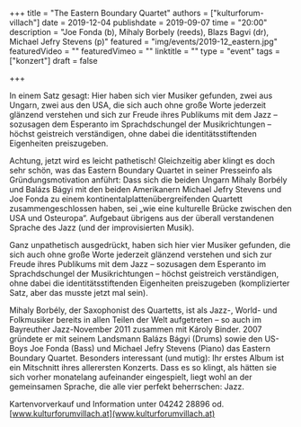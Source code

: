 +++
title = "The Eastern Boundary Quartet"
authors = ["kulturforum-villach"]
date = 2019-12-04
publishdate = 2019-09-07
time = "20:00"
description = "Joe Fonda (b), Mihaly Borbely (reeds), Blazs Bagvi (dr), Michael Jefry Stevens (p)"
featured = "img/events/2019-12_eastern.jpg"
featuredVideo = ""
featuredVimeo = ""
linktitle = ""
type = "event"
tags = ["konzert"]
draft = false

+++


In einem Satz gesagt: Hier haben sich vier Musiker gefunden, zwei aus Ungarn, zwei aus den USA, die sich auch ohne große Worte jederzeit glänzend verstehen und sich zur Freude ihres Publikums mit dem Jazz – sozusagen dem Esperanto im Sprachdschungel der Musikrichtungen – höchst geistreich verständigen, ohne dabei die identitätsstiftenden Eigenheiten preiszugeben.

Achtung, jetzt wird es leicht pathetisch! Gleichzeitig aber klingt es doch sehr schön, was das Eastern Boundary Quartet in seiner Presseinfo als Gründungsmotivation anführt: Dass sich die beiden Ungarn Mihaly Borbély und Balázs Bágyi mit den beiden Amerikanern Michael Jefry Stevens und Joe Fonda zu einem kontinentalplattenübergreifenden Quartett zusammengeschlossen haben, sei „wie eine kulturelle Brücke zwischen den USA und Osteuropa“. Aufgebaut übrigens aus der überall verstandenen Sprache des Jazz (und der improvisierten Musik).

Ganz unpathetisch ausgedrückt, haben sich hier vier Musiker gefunden, die sich auch ohne große Worte jederzeit glänzend verstehen und sich zur Freude ihres Publikums mit dem Jazz – sozusagen dem Esperanto im Sprachdschungel der Musikrichtungen – höchst geistreich verständigen, ohne dabei die identitätsstiftenden Eigenheiten preiszugeben (komplizierter Satz, aber das musste jetzt mal sein).

Mihaly Borbély, der Saxophonist des Quartetts, ist als Jazz-, World- und Folkmusiker bereits in allen Teilen der Welt aufgetreten – so auch im Bayreuther Jazz-November 2011 zusammen mit Károly Binder. 2007 gründete er mit seinem Landsmann Balázs Bágyi (Drums) sowie den US-Boys Joe Fonda (Bass) und Michael Jefry Stevens (Piano) das Eastern Boundary Quartet. Besonders interessant (und mutig): Ihr erstes Album ist ein Mitschnitt ihres allerersten Konzerts. Dass es so klingt, als hätten sie sich vorher monatelang aufeinander eingespielt, liegt wohl an der gemeinsamen Sprache, die alle vier perfekt beherrschen: Jazz.

Kartenvorverkauf und Information unter 04242 28896 od. [www.kulturforumvillach.at](www.kulturforumvillach.at)
